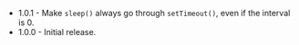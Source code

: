 * 1.0.1 - Make `sleep()` always go through `setTimeout()`, even if the interval is 0.
* 1.0.0 - Initial release.
